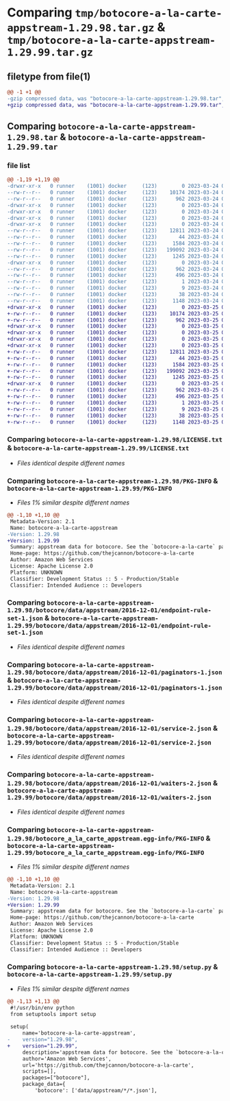 # Comparing `tmp/botocore-a-la-carte-appstream-1.29.98.tar.gz` & `tmp/botocore-a-la-carte-appstream-1.29.99.tar.gz`

## filetype from file(1)

```diff
@@ -1 +1 @@
-gzip compressed data, was "botocore-a-la-carte-appstream-1.29.98.tar", last modified: Fri Mar 24 01:24:06 2023, max compression
+gzip compressed data, was "botocore-a-la-carte-appstream-1.29.99.tar", last modified: Sat Mar 25 01:22:24 2023, max compression
```

## Comparing `botocore-a-la-carte-appstream-1.29.98.tar` & `botocore-a-la-carte-appstream-1.29.99.tar`

### file list

```diff
@@ -1,19 +1,19 @@
-drwxr-xr-x   0 runner    (1001) docker     (123)        0 2023-03-24 01:24:06.909826 botocore-a-la-carte-appstream-1.29.98/
--rw-r--r--   0 runner    (1001) docker     (123)    10174 2023-03-24 01:24:06.000000 botocore-a-la-carte-appstream-1.29.98/LICENSE.txt
--rw-r--r--   0 runner    (1001) docker     (123)      962 2023-03-24 01:24:06.909826 botocore-a-la-carte-appstream-1.29.98/PKG-INFO
-drwxr-xr-x   0 runner    (1001) docker     (123)        0 2023-03-24 01:24:06.909826 botocore-a-la-carte-appstream-1.29.98/botocore/
-drwxr-xr-x   0 runner    (1001) docker     (123)        0 2023-03-24 01:24:06.909826 botocore-a-la-carte-appstream-1.29.98/botocore/data/
-drwxr-xr-x   0 runner    (1001) docker     (123)        0 2023-03-24 01:24:06.909826 botocore-a-la-carte-appstream-1.29.98/botocore/data/appstream/
-drwxr-xr-x   0 runner    (1001) docker     (123)        0 2023-03-24 01:24:06.909826 botocore-a-la-carte-appstream-1.29.98/botocore/data/appstream/2016-12-01/
--rw-r--r--   0 runner    (1001) docker     (123)    12811 2023-03-24 01:23:57.000000 botocore-a-la-carte-appstream-1.29.98/botocore/data/appstream/2016-12-01/endpoint-rule-set-1.json
--rw-r--r--   0 runner    (1001) docker     (123)       44 2023-03-24 01:23:57.000000 botocore-a-la-carte-appstream-1.29.98/botocore/data/appstream/2016-12-01/examples-1.json
--rw-r--r--   0 runner    (1001) docker     (123)     1584 2023-03-24 01:23:57.000000 botocore-a-la-carte-appstream-1.29.98/botocore/data/appstream/2016-12-01/paginators-1.json
--rw-r--r--   0 runner    (1001) docker     (123)   199092 2023-03-24 01:23:57.000000 botocore-a-la-carte-appstream-1.29.98/botocore/data/appstream/2016-12-01/service-2.json
--rw-r--r--   0 runner    (1001) docker     (123)     1245 2023-03-24 01:23:57.000000 botocore-a-la-carte-appstream-1.29.98/botocore/data/appstream/2016-12-01/waiters-2.json
-drwxr-xr-x   0 runner    (1001) docker     (123)        0 2023-03-24 01:24:06.909826 botocore-a-la-carte-appstream-1.29.98/botocore_a_la_carte_appstream.egg-info/
--rw-r--r--   0 runner    (1001) docker     (123)      962 2023-03-24 01:24:06.000000 botocore-a-la-carte-appstream-1.29.98/botocore_a_la_carte_appstream.egg-info/PKG-INFO
--rw-r--r--   0 runner    (1001) docker     (123)      496 2023-03-24 01:24:06.000000 botocore-a-la-carte-appstream-1.29.98/botocore_a_la_carte_appstream.egg-info/SOURCES.txt
--rw-r--r--   0 runner    (1001) docker     (123)        1 2023-03-24 01:24:06.000000 botocore-a-la-carte-appstream-1.29.98/botocore_a_la_carte_appstream.egg-info/dependency_links.txt
--rw-r--r--   0 runner    (1001) docker     (123)        9 2023-03-24 01:24:06.000000 botocore-a-la-carte-appstream-1.29.98/botocore_a_la_carte_appstream.egg-info/top_level.txt
--rw-r--r--   0 runner    (1001) docker     (123)       38 2023-03-24 01:24:06.909826 botocore-a-la-carte-appstream-1.29.98/setup.cfg
--rw-r--r--   0 runner    (1001) docker     (123)     1148 2023-03-24 01:24:06.000000 botocore-a-la-carte-appstream-1.29.98/setup.py
+drwxr-xr-x   0 runner    (1001) docker     (123)        0 2023-03-25 01:22:24.950436 botocore-a-la-carte-appstream-1.29.99/
+-rw-r--r--   0 runner    (1001) docker     (123)    10174 2023-03-25 01:22:24.000000 botocore-a-la-carte-appstream-1.29.99/LICENSE.txt
+-rw-r--r--   0 runner    (1001) docker     (123)      962 2023-03-25 01:22:24.950436 botocore-a-la-carte-appstream-1.29.99/PKG-INFO
+drwxr-xr-x   0 runner    (1001) docker     (123)        0 2023-03-25 01:22:24.950436 botocore-a-la-carte-appstream-1.29.99/botocore/
+drwxr-xr-x   0 runner    (1001) docker     (123)        0 2023-03-25 01:22:24.950436 botocore-a-la-carte-appstream-1.29.99/botocore/data/
+drwxr-xr-x   0 runner    (1001) docker     (123)        0 2023-03-25 01:22:24.950436 botocore-a-la-carte-appstream-1.29.99/botocore/data/appstream/
+drwxr-xr-x   0 runner    (1001) docker     (123)        0 2023-03-25 01:22:24.950436 botocore-a-la-carte-appstream-1.29.99/botocore/data/appstream/2016-12-01/
+-rw-r--r--   0 runner    (1001) docker     (123)    12811 2023-03-25 01:22:12.000000 botocore-a-la-carte-appstream-1.29.99/botocore/data/appstream/2016-12-01/endpoint-rule-set-1.json
+-rw-r--r--   0 runner    (1001) docker     (123)       44 2023-03-25 01:22:12.000000 botocore-a-la-carte-appstream-1.29.99/botocore/data/appstream/2016-12-01/examples-1.json
+-rw-r--r--   0 runner    (1001) docker     (123)     1584 2023-03-25 01:22:12.000000 botocore-a-la-carte-appstream-1.29.99/botocore/data/appstream/2016-12-01/paginators-1.json
+-rw-r--r--   0 runner    (1001) docker     (123)   199092 2023-03-25 01:22:12.000000 botocore-a-la-carte-appstream-1.29.99/botocore/data/appstream/2016-12-01/service-2.json
+-rw-r--r--   0 runner    (1001) docker     (123)     1245 2023-03-25 01:22:12.000000 botocore-a-la-carte-appstream-1.29.99/botocore/data/appstream/2016-12-01/waiters-2.json
+drwxr-xr-x   0 runner    (1001) docker     (123)        0 2023-03-25 01:22:24.950436 botocore-a-la-carte-appstream-1.29.99/botocore_a_la_carte_appstream.egg-info/
+-rw-r--r--   0 runner    (1001) docker     (123)      962 2023-03-25 01:22:24.000000 botocore-a-la-carte-appstream-1.29.99/botocore_a_la_carte_appstream.egg-info/PKG-INFO
+-rw-r--r--   0 runner    (1001) docker     (123)      496 2023-03-25 01:22:24.000000 botocore-a-la-carte-appstream-1.29.99/botocore_a_la_carte_appstream.egg-info/SOURCES.txt
+-rw-r--r--   0 runner    (1001) docker     (123)        1 2023-03-25 01:22:24.000000 botocore-a-la-carte-appstream-1.29.99/botocore_a_la_carte_appstream.egg-info/dependency_links.txt
+-rw-r--r--   0 runner    (1001) docker     (123)        9 2023-03-25 01:22:24.000000 botocore-a-la-carte-appstream-1.29.99/botocore_a_la_carte_appstream.egg-info/top_level.txt
+-rw-r--r--   0 runner    (1001) docker     (123)       38 2023-03-25 01:22:24.950436 botocore-a-la-carte-appstream-1.29.99/setup.cfg
+-rw-r--r--   0 runner    (1001) docker     (123)     1148 2023-03-25 01:22:24.000000 botocore-a-la-carte-appstream-1.29.99/setup.py
```

### Comparing `botocore-a-la-carte-appstream-1.29.98/LICENSE.txt` & `botocore-a-la-carte-appstream-1.29.99/LICENSE.txt`

 * *Files identical despite different names*

### Comparing `botocore-a-la-carte-appstream-1.29.98/PKG-INFO` & `botocore-a-la-carte-appstream-1.29.99/PKG-INFO`

 * *Files 1% similar despite different names*

```diff
@@ -1,10 +1,10 @@
 Metadata-Version: 2.1
 Name: botocore-a-la-carte-appstream
-Version: 1.29.98
+Version: 1.29.99
 Summary: appstream data for botocore. See the `botocore-a-la-carte` package for more info.
 Home-page: https://github.com/thejcannon/botocore-a-la-carte
 Author: Amazon Web Services
 License: Apache License 2.0
 Platform: UNKNOWN
 Classifier: Development Status :: 5 - Production/Stable
 Classifier: Intended Audience :: Developers
```

### Comparing `botocore-a-la-carte-appstream-1.29.98/botocore/data/appstream/2016-12-01/endpoint-rule-set-1.json` & `botocore-a-la-carte-appstream-1.29.99/botocore/data/appstream/2016-12-01/endpoint-rule-set-1.json`

 * *Files identical despite different names*

### Comparing `botocore-a-la-carte-appstream-1.29.98/botocore/data/appstream/2016-12-01/paginators-1.json` & `botocore-a-la-carte-appstream-1.29.99/botocore/data/appstream/2016-12-01/paginators-1.json`

 * *Files identical despite different names*

### Comparing `botocore-a-la-carte-appstream-1.29.98/botocore/data/appstream/2016-12-01/service-2.json` & `botocore-a-la-carte-appstream-1.29.99/botocore/data/appstream/2016-12-01/service-2.json`

 * *Files identical despite different names*

### Comparing `botocore-a-la-carte-appstream-1.29.98/botocore/data/appstream/2016-12-01/waiters-2.json` & `botocore-a-la-carte-appstream-1.29.99/botocore/data/appstream/2016-12-01/waiters-2.json`

 * *Files identical despite different names*

### Comparing `botocore-a-la-carte-appstream-1.29.98/botocore_a_la_carte_appstream.egg-info/PKG-INFO` & `botocore-a-la-carte-appstream-1.29.99/botocore_a_la_carte_appstream.egg-info/PKG-INFO`

 * *Files 1% similar despite different names*

```diff
@@ -1,10 +1,10 @@
 Metadata-Version: 2.1
 Name: botocore-a-la-carte-appstream
-Version: 1.29.98
+Version: 1.29.99
 Summary: appstream data for botocore. See the `botocore-a-la-carte` package for more info.
 Home-page: https://github.com/thejcannon/botocore-a-la-carte
 Author: Amazon Web Services
 License: Apache License 2.0
 Platform: UNKNOWN
 Classifier: Development Status :: 5 - Production/Stable
 Classifier: Intended Audience :: Developers
```

### Comparing `botocore-a-la-carte-appstream-1.29.98/setup.py` & `botocore-a-la-carte-appstream-1.29.99/setup.py`

 * *Files 1% similar despite different names*

```diff
@@ -1,13 +1,13 @@
 #!/usr/bin/env python
 from setuptools import setup
 
 setup(
     name='botocore-a-la-carte-appstream',
-    version="1.29.98",
+    version="1.29.99",
     description='appstream data for botocore. See the `botocore-a-la-carte` package for more info.',
     author='Amazon Web Services',
     url='https://github.com/thejcannon/botocore-a-la-carte',
     scripts=[],
     packages=["botocore"],
     package_data={
         'botocore': ['data/appstream/*/*.json'],
```

